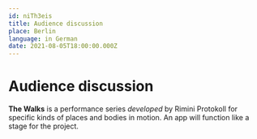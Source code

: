 ```yaml
---
id: niTh3eis
title: Audience discussion
place: Berlin
language: in German
date: 2021-08-05T18:00:00.000Z
---
```

# Audience discussion

**The Walks** is a performance series *developed* by Rimini Protokoll for specific kinds of places and bodies in motion. An app will function like a stage for the project.
